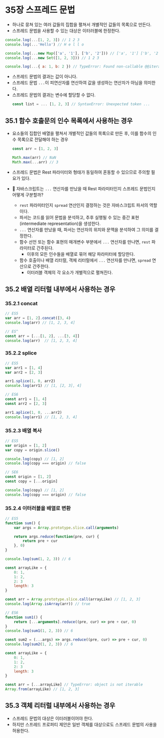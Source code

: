# 35장 스프레드 문법

- 하나로 뭉쳐 있는 여러 값들의 집합을 펼쳐서 개별적인 값들의 목록으로 만든다.
- 스프레드 문법을 사용할 수 있는 대상은 이터러블에 한정한다.

```jsx
console.log(...[1, 2, 3]) // 1 2 3
console.log(...'Hello') // H e l l o

console.log(...new Map(['a', '1'], ['b', '2'])) // ['a', '1'] ['b', '2']
console.log(...new Set([1, 2, 3])) // 1 2 3

console.log(...{ a: 1, b: 2 }) // TypeError: Found non-callable @@iterator
```

- 스프레드 문법의 결과는 값이 아니다.
- 스프레드 문법 `...`이 피연산자를 연산하여 값을 생성하는 연산자가 아님을 의미한다.
- 스프레드 문법의 결과는 변수에 할당할 수 없다.
  ```jsx
  const list = ... [1, 2, 3] // SyntaxError: Unexpected token ...
  ```

## 35.1 함수 호출문의 인수 목록에서 사용하는 경우

- 요소들의 집합인 배열을 펼쳐서 개별적인 값들의 목록으로 만든 후, 이를 함수의 인수 목록으로 전달해야 하는 경우

  ```jsx
  const arr = [1, 2, 3]

  Math.max(arr) // NaN
  Math.max(...arr) // 3
  ```

- 스프레드 문법은 Rest 파라미터와 형태가 동일하여 혼동할 수 있으므로 주의할 필요가 있다.
- 🤔 자바스크립트는 `...` 연산자를 만났을 때 Rest 파라미터인지 스프레드 문법인지 어떻게 구분할까?
  - `rest` 파라미터인지 `spread` 연산인지 결정하는 것은 자바스크립트 파서의 역할이다.
  - 파서는 코드를 읽어 문법을 분석하고, 추후 실행될 수 있는 중간 표현(intermediate representation)을 생성한다.
  - `...` 연산자를 만났을 때, 파서는 연산자의 위치와 문맥을 분석하여 그 의미를 결정한다.
  - 함수 선언 또는 함수 표현의 매개변수 부분에서 `...` 연산자를 만나면, `rest` 파라미터로 간주된다.
    - 이후의 모든 인수들을 배열로 묶어 해당 파라미터에 할당한다.
  - 함수 호출이나 배열 리터럴, 객체 리터럴에서 `...` 연산자를 만나면, `spread` 연산으로 간주한다.
    - 이터러블 객체의 각 요소가 개별적으로 펼쳐진다.

## 35.2 배열 리터럴 내부에서 사용하는 경우

### 35.2.1 concat

```jsx
// ES5
var arr = [1, 2].concat([3, 4)
console.log(arr) // [1, 2, 3, 4]

// ES^
const arr = [...[1, 2], ...[3, 4]]
console.log(arr)  // [1, 2, 3, 4]
```

### 35.2.2 splice

```jsx
// ES5
var arr1 = [1, 4]
var arr2 = [2, 3]

arr1.splice(1, 0, arr2)
console.log(arr1) // [1, [2, 3], 4]

// ES6
const arr1 = [1, 4]
const arr2 = [2, 3]

arr1.aplice(1, 0, ...arr2)
console.log(arr1) // [1, 2, 3, 4]
```

### 35.2.3 배열 복사

```jsx
// ES5
var origin = [1, 2]
var copy = origin.slice()

console.log(copy) // [1, 2]
console.log(copy === origin) // false

// SE6
const origin = [1, 2]
const copy = [...origin]

console.log(copy) // [1, 2]
console.log(copy === origin) // false
```

### 35.2.4 이터러블을 배열로 변환

```jsx
// ES5
function sum() {
	var args = Array.prototype.slice.call(arguments)

	return args.reduce(function(pre, cur) {
		return pre + cur
	}, 0)
}

console.log(sum(1, 2, 3)) // 6

const arrayLike = {
	0: 1,
	1: 2,
	2: 3
	length: 3
}

const arr = Array.prototype.slice.call(arrayLike) // [1, 2, 3]
console.log(Array.isArray(arr)) // true

// ES6
function sum1() {
	return [...arguments].reduce((pre, cur) => pre + cur, 0)
}
console.log(sum1(1, 2, 3)) // 6

const sum2 = (...args) => args.reduce((pre, cur) => pre + cur, 0)
console.log(sum2(1, 2, 3)) // 6

const arrayLike = {
	0: 1,
	1: 2,
	2: 3
	length: 3
}

const arr = [...arrayLike] // TypeError: object is not iterable
Array.from(arrayLike) // [1, 2, 3]
```

## 35.3 객체 리터럴 내부에서 사용하는 경우

- 스프레드 문법의 대상은 이터러블이어야 한다.
- 하지만 스프레드 프로퍼티 제안은 일반 객체를 대상으로도 스프레드 문법의 사용을 허용한다.

